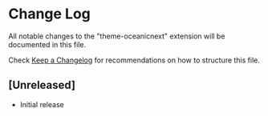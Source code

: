 # Change Log
All notable changes to the "theme-oceanicnext" extension will be documented in this file.

Check [Keep a Changelog](http://keepachangelog.com/) for recommendations on how to structure this file.

## [Unreleased]
- Initial release
